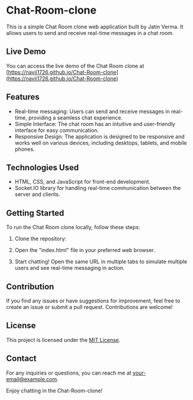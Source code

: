 # Chat-Room-clone

This is a simple Chat Room clone web application built by Jatin Verma. It allows users to send and receive real-time messages in a chat room.

## Live Demo

You can access the live demo of the Chat Room clone at [https://navii1726.github.io/Chat-Room-clone](https://navii1726.github.io/Chat-Room-clone)

## Features

- Real-time messaging: Users can send and receive messages in real-time, providing a seamless chat experience.
- Simple Interface: The chat room has an intuitive and user-friendly interface for easy communication.
- Responsive Design: The application is designed to be responsive and works well on various devices, including desktops, tablets, and mobile phones.

## Technologies Used

- HTML, CSS, and JavaScript for front-end development.
- Socket.IO library for handling real-time communication between the server and clients.

## Getting Started

To run the Chat Room clone locally, follow these steps:

1. Clone the repository:

2. Open the "index.html" file in your preferred web browser.

3. Start chatting! Open the same URL in multiple tabs to simulate multiple users and see real-time messaging in action.

## Contribution

If you find any issues or have suggestions for improvement, feel free to create an issue or submit a pull request. Contributions are welcome!

## License

This project is licensed under the [MIT License](LICENSE).

## Contact

For any inquiries or questions, you can reach me at [your-email@example.com](mailto:your-email@example.com).

Enjoy chatting in the Chat-Room-clone!
